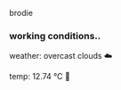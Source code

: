 brodie

<!--weather_start-->
### working conditions..

weather: overcast clouds ☁️

temp: 12.74 °C 👕

<!--weather_end-->
